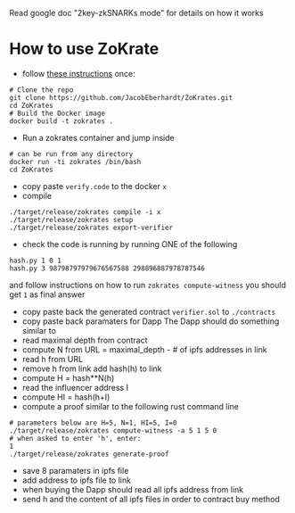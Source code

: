 Read google doc "2key-zkSNARKs mode" for details on how it works
# How to use ZoKrate
* follow [these instructions](https://github.com/jstoxrocky/zksnarks_example) once:
```angularjs
# Clone the repo
git clone https://github.com/JacobEberhardt/ZoKrates.git
cd ZoKrates
# Build the Docker image
docker build -t zokrates .
```
* Run a zokrates container and jump inside
```
# can be run from any directory
docker run -ti zokrates /bin/bash
cd ZoKrates
```
* copy paste `verify.code` to the docker `x`
* compile
```angularjs
./target/release/zokrates compile -i x
./target/release/zokrates setup
./target/release/zokrates export-verifier
```
* check the code is running by running ONE of the following
```angularjs
hash.py 1 0 1
hash.py 3 98798797979676567588 298896887978787546
```
and follow instructions on how to run `zokrates compute-witness` you should get `1` as final answer
* copy paste back the generated contract `verifier.sol` to `./contracts`
* copy paste back paramaters for Dapp
The Dapp should do something similar to
* read maximal depth from contract
* compute N from URL = maximal_depth - # of ipfs addresses in link
* read h from URL
* remove h from link add hash(h) to link
* compute H = hash**N(h)
* read the influencer address I
* compute HI = hash(h+I)
* compute a proof similar to the following rust command line
```angularjs
# parameters below are H=5, N=1, HI=5, I=0
./target/release/zokrates compute-witness -a 5 1 5 0
# when asked to enter 'h', enter:
1
./target/release/zokrates generate-proof
```
* save 8 paramaters in ipfs file
* add address to ipfs file to link
* when buying the Dapp should read all ipfs address from link
* send h and the content of all ipfs files in order to contract buy method
